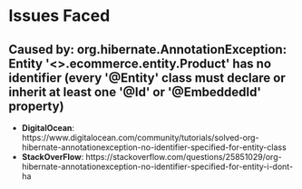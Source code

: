 <h1>Issues Faced</h1>
<h2>Caused by: org.hibernate.AnnotationException: Entity '<>.ecommerce.entity.Product' has no identifier (every '@Entity' class must declare or inherit at least one '@Id' or '@EmbeddedId' property)
</h2>
<p>
    <ul>
        <li><b>DigitalOcean</b>: https://www.digitalocean.com/community/tutorials/solved-org-hibernate-annotationexception-no-identifier-specified-for-entity-class</li>
        <li><b>StackOverFlow</b>: https://stackoverflow.com/questions/25851029/org-hibernate-annotationexception-no-identifier-specified-for-entity-i-dont-ha</li>
    </ul>
</p>